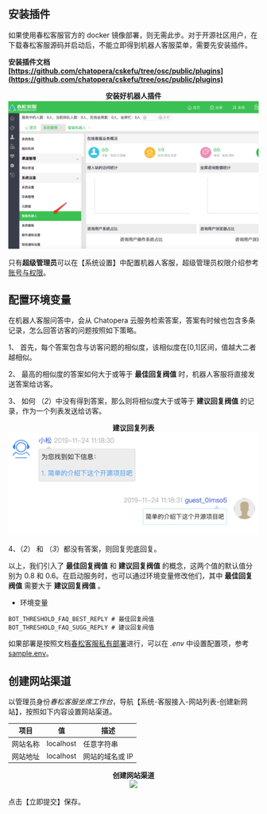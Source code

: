 ## 安装插件

如果使用春松客服官方的 docker 镜像部署，则无需此步。对于开源社区用户，在下载春松客服源码并启动后，不能立即得到机器人客服菜单，需要先安装插件。

**安装插件文档 [https://github.com/chatopera/cskefu/tree/osc/public/plugins](https://github.com/chatopera/cskefu/tree/osc/public/plugins)**

<p align="center">
  <b>安装好机器人插件</b><br>
  <img src="../../../images/products/cskefu/98638023-436f4700-2364-11eb-922d-801ade42d397.png" width="800">
</p>

只有**超级管理员**可以在【系统设置】中配置机器人客服，超级管理员权限介绍参考[账号与权限](/products/cskefu/accounting.html)。

## 配置环境变量

在机器人客服问答中，会从 Chatopera 云服务检索答案，答案有时候也包含多条记录，怎么回答访客的问题按照如下策略。

1、 首先，每个答案包含与访客问题的相似度，该相似度在[0,1]区间，值越大二者越相似。

2、 最高的相似度的答案如何大于或等于 **最佳回复阀值** 时，机器人客服将直接发送答案给访客。

3、 如何 （_2_）中没有得到答案，那么则将相似度大于或等于 **建议回复阀值** 的记录，作为一个列表发送给访客。

<p align="center">
  <b>建议回复列表</b><br>
  <img src="../../../images/products/cosin/g6.png" width="800">
</p>

4、（_2_） 和 （_3_）都没有答案，则回复兜底回复。

以上，我们引入了 **最佳回复阀值** 和 **建议回复阀值** 的概念，这两个值的默认值分别为 0.8 和 0.6。在启动服务时，也可以通过环境变量修改他们，其中 **最佳回复阀值** 需要大于 **建议回复阀值** 。

- 环境变量

```
BOT_THRESHOLD_FAQ_BEST_REPLY # 最佳回复阀值
BOT_THRESHOLD_FAQ_SUGG_REPLY # 建议回复阀值
```

如果部署是按照文档[春松客服私有部署](/products/cskefu/deploy.html)进行，可以在 _.env_ 中设置配置项，参考 [sample.env](https://github.com/chatopera/cskefu/blob/osc/sample.env)。

## 创建网站渠道

以管理员身份*春松客服坐席工作台*，导航【系统-客服接入-网站列表-创建新网站】，按照如下内容设置网站渠道。

| 项目     | 值        | 描述            |
| -------- | --------- | --------------- |
| 网站名称 | localhost | 任意字符串      |
| 网站地址 | localhost | 网站的域名或 IP |

<p align="center">
  <b>创建网站渠道</b><br>
  <img src="../../../images/products/cosin/47127371-6fbc5480-d2bf-11e8-9983-b6f79e97cbf1.png" width="600">
</p>

点击【立即提交】保存。
